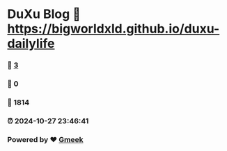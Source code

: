 # DuXu Blog :link: https://bigworldxld.github.io/duxu-dailylife 
### :page_facing_up: [3](https://bigworldxld.github.io/duxu-dailylife/tag.html) 
### :speech_balloon: 0 
### :hibiscus: 1814 
### :alarm_clock: 2024-10-27 23:46:41 
### Powered by :heart: [Gmeek](https://github.com/Meekdai/Gmeek)
